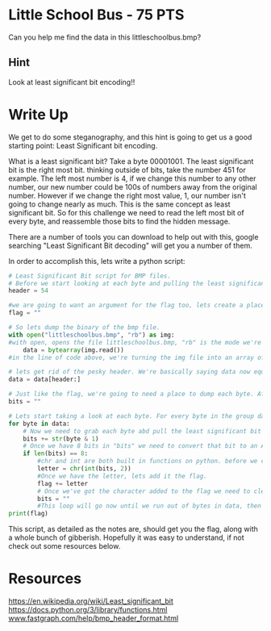 # Little School Bus - 75 PTS
Can you help me find the data in this littleschoolbus.bmp?

## Hint
Look at least significant bit encoding!!

# Write Up
We get to do some steganography, and this hint is going to get us a good starting point: Least Significant bit encoding.

What is a least significant bit? Take a byte 00001001. The least significant bit is the right most bit. thinking outside of bits, take the number 451 for example. The left most number is 4, if we change this number to any other number, our new number could be 100s of numbers away from the original number. However if we change the right most value, 1, our number isn't going to change nearly as much. This is the same concept as least significant bit. So for this challenge we need to read the left most bit of every byte, and reassemble those bits to find the hidden message.

There are a number of tools you can download to help out with this, google searching "Least Significant Bit decoding" will get you a number of them. 

In order to accomplish this, lets write a python script:

```python
# Least Significant Bit script for BMP files.
# Before we start looking at each byte and pulling the least significant bit, we need to ignore the header. To understand a BMP header format take a look at www.fastgraph.com/help/bmp_header_format.html. Based on the information here, the header is 54 bytes.
header = 54

#we are going to want an argument for the flag too, lets create a place to put the flag.
flag = ""

# So lets dump the binary of the bmp file.
with open("littleschoolbus.bmp", "rb") as img:
#with open, opens the file littleschoolbus.bmp, "rb" is the mode we're opening it in, this mode is r-reading b-binary. When we use 'as' we can refer to this string in the rest of the script simply as "img"
	data = bytearray(img.read())
#in the line of code above, we're turning the img file into an array of bytes. bytearray is a function built into python, see the resources below for more information. read() turns the image into a string, instead of a series of numbers, if we dont turn it into a string we might have some problems.

# lets get rid of the pesky header. We're basically saying data now equals data[54] so the next use of data will start at the 55th byte.
data = data[header:]

# Just like the flag, we're going to need a place to dump each byte. After each byte we'll replace this with the next byte.
bits = ""

# Lets start taking a look at each byte. For every byte in the group data we're going to need to pull the last bit. So lets start createing a loop.
for byte in data:
	# Now we need to grab each byte abd pull the least significant bit from each byte and add it to our bis, thats accomplished with the "+=" we want the byte to be read as a string. byte & 1 grabs the last bit of the byte.
	bits += str(byte & 1)
	# Once we have 8 bits in "bits" we need to convert that bit to an ASCII character that we can read. We have to do this before moving onto the next byte, so the subset code will be ignored until bit has 8 bits in it. (if length of bits is 8, do the subest)
	if len(bits) == 8:
		#chr and int are both built in functions on python. before we can turn the 8 bits into a character we need to turn the bits back into a sequence of numbers. Int will do this, so we int the bits, and we do that in base 2, thats going to give us the decimal of the binary. Remember the HASH 101 challenge? Lets say for example that our bits is 11000001. Doing int at base 2 is going to convert that to decimal. decimal of 11000001 is 97. Now chr is a built in python function that can turn that decimal into hex, 97 to hex is 61, chr also turns that hex into a ascii, so 61 in hex is actually the letter 'a' in ASCII, we're doing all that below to get a letter.
		letter = chr(int(bits, 2))
		#Once we have the letter, lets add it the flag.
		flag += letter
		# Once we've got the character added to the flag we need to clear out bits so 8 more bits can be added to it.
		bits = ""
		#This loop will go now until we run out of bytes in data, then it will end so we can print everything we've added to the flag variable:
print(flag)
```

This script, as detailed as the notes are, should get you the flag, along with a whole bunch of gibberish. Hopefully it was easy to understand, if not check out some resources below.

# Resources
https://en.wikipedia.org/wiki/Least_significant_bit
https://docs.python.org/3/library/functions.html
www.fastgraph.com/help/bmp_header_format.html
